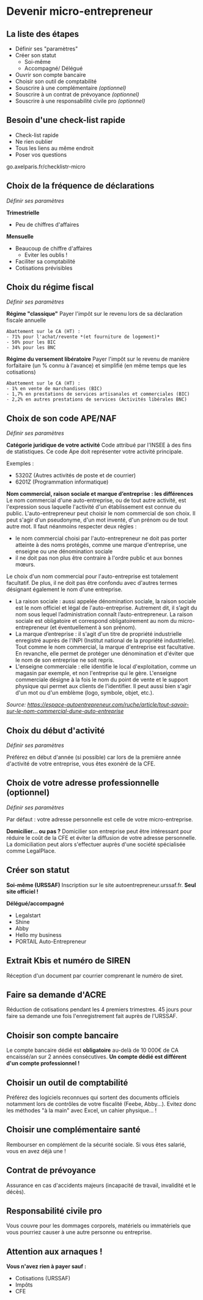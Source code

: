 # Devenir micro-entrepreneur

## La liste des étapes
- Définir ses "paramètres"
- Créer son statut
  - Soi-même
  - Accompagné/ Délégué
- Ouvrir son compte bancaire
- Choisir son outil de comptabilité
- Souscrire à une complémentaire *(optionnel)*
- Souscrire à un contrat de prévoyance *(optionnel)*
- Souscrire à une responsabilité civile pro *(optionnel)*

## Besoin d'une check-list rapide
- Check-list rapide
- Ne rien oublier
- Tous les liens au même endroit
- Poser vos questions 

go.axelparis.fr/checklistr-micro

## Choix de la fréquence de déclarations
*Définir ses paramètres*

**Trimestrielle**
- Peu de chiffres d'affaires

**Mensuelle**
- Beaucoup de chiffre d'affaires
  - Eviter les oublis !
- Faciliter sa comptabilité
- Cotisations prévisibles

## Choix du régime fiscal
*Définir ses paramètres*

**Régime "classique"**
    Payer l'impôt sur le revenu lors de sa déclaration fiscale annuelle

    Abattement sur le CA (HT) :
    - 71% pour l'achat/revente *(et fourniture de logement)*
    - 50% pour les BIC
    - 34% pour les BNC

**Régime du versement libératoire**
    Payer l'impôt sur le revenu de manière forfaitaire (un % connu à l'avance) et simplifié (en même temps que les cotisations)

    Abattement sur le CA (HT) :
    - 1% en vente de marchandises (BIC)
    - 1,7% en prestations de services artisanales et commerciales (BIC)
    - 2,2% en autres prestations de services (Activités libérales BNC)

## Choix de son code APE/NAF
*Définir ses paramètres*

**Catégorie juridique de votre activité**
Code attribué par l'INSEE à des fins de statistiques.
Ce code Ape doit représenter votre activité principale.

Exemples :
- 5320Z (Autres activités de poste et de courrier)
- 6201Z (Programmation informatique)

**Nom commercial, raison sociale et marque d’entreprise : les différences**
Le nom commercial d'une auto-entreprise, ou de tout autre activité, est l'expression sous laquelle l'activité d'un établissement est connue du public. L'auto-entrepreneur peut choisir le nom commercial de son choix. Il peut s'agir d'un pseudonyme, d'un mot inventé, d'un prénom ou de tout autre mot. Il faut néanmoins respecter deux règles :

- le nom commercial choisi par l'auto-entrepreneur ne doit pas porter atteinte à des noms protégés, comme une marque d'entreprise, une enseigne ou une dénomination sociale 
- il ne doit pas non plus être contraire à l'ordre public et aux bonnes mœurs.
  
Le choix d'un nom commercial pour l'auto-entreprise est totalement facultatif. De plus, il ne doit pas être confondu avec d'autres termes désignant également le nom d'une entreprise.

- La raison sociale : aussi appelée dénomination sociale, la raison sociale est le nom officiel et légal de l'auto-entreprise. Autrement dit, il s’agit du nom sous lequel l’administration connaît l’auto-entrepreneur. La raison sociale est obligatoire et correspond obligatoirement au nom du micro-entrepreneur (et éventuellement à son prénom).
- La marque d’entreprise : il s'agit d'un titre de propriété industrielle enregistré auprès de l'INPI (Institut national de la propriété industrielle). Tout comme le nom commercial, la marque d'entreprise est facultative. En revanche, elle permet de protéger une dénomination et d'éviter que le nom de son entreprise ne soit repris.
- L'enseigne commerciale : elle identifie le local d'exploitation, comme un magasin par exemple, et non l'entreprise qui le gère. L'enseigne commerciale désigne à la fois le nom du point de vente et le support physique qui permet aux clients de l'identifier. Il peut aussi bien s'agir d'un mot ou d'un emblème (logo, symbole, objet, etc.).

*Source: https://espace-autoentrepreneur.com/ruche/article/tout-savoir-sur-le-nom-commercial-dune-auto-entreprise*

## Choix du début d'activité
*Définir ses paramètres*

Préférez en début d'année (si possible) car lors de la première année d'activité de votre entreprise, vous êtes exonéré de la CFE.

## Choix de votre adresse professionnelle (optionnel)
*Définir ses paramètres*

Par défaut : votre adresse personnelle est celle de votre micro-entreprise.

**Domicilier... ou pas ?**
Domicilier son entreprise peut être intéressant pour réduire le coût de la CFE et éviter la diffusion de votre adresse personnelle.
La domiciliation peut alors s'effectuer auprès d'une société spécialisée comme LegalPlace.

## Créer son statut

**Soi-même (URSSAF)**
Inscription sur le site autoentrepreneur.urssaf.fr. **Seul site officiel !**

**Délégué/accompagné**
- Legalstart
- Shine
- Abby
- Hello my business
- PORTAIL Auto-Entrepreneur

## Extrait Kbis et numéro de SIREN

Réception d'un document par courrier comprenant le numéro de siret.

## Faire sa demande d'ACRE

Réduction de cotisations pendant les 4 premiers trimestres.
45 jours pour faire sa demande une fois l'enregistrement fait auprès de l'URSSAF.

## Choisir son compte bancaire

Le compte bancaire dédié est **obligatoire** au-delà de 10 000€ de CA encaissé/an sur 2 années consécutives.
**Un compte dédié est différent d'un compte professionnel !**

## Choisir un outil de comptabilité

Préférez des logiciels reconnues qui sortent des documents officiels notamment lors de contrôles de votre fiscalité (Feebe, Abby...). 
Evitez donc les méthodes "à la main" avec Excel, un cahier physique... !

## Choisir une complémentaire santé

Rembourser en complément de la sécurité sociale. 
Si vous êtes salarié, vous en avez déjà une !

## Contrat de prévoyance

Assurance en cas d'accidents majeurs (incapacité de travail, invalidité et le décès).

## Responsabilité civile pro

Vous couvre pour les dommages corporels, matériels ou immatériels que vous pourriez causer à une autre personne ou entreprise.

## Attention aux arnaques !

**Vous n'avez rien à payer sauf :**
- Cotisations (URSSAF)
- Impôts
- CFE
